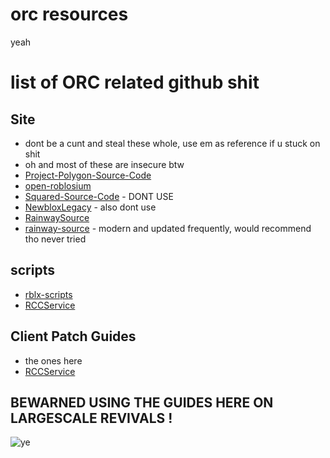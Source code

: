 # orc resources
yeah  
# list of ORC related github shit  
## Site
- dont be a cunt and steal these whole, use em as reference if u stuck on shit
- oh and most of these are insecure btw 
- [Project-Polygon-Source-Code](https://github.com/FlarfGithub/Project-Polygon-Source-Code)  
- [open-roblosium](https://github.com/bluepilledgreat/open-roblosium)  
- [Squared-Source-Code](https://github.com/FlarfGithub/Squared-Source-Code) - DONT USE  
- [NewbloxLegacy](https://github.com/NEWBLOX/NewbloxLegacy) - also dont use  
- [RainwaySource](https://github.com/AnthonyEagle1776/RainwaySource)  
- [rainway-source](https://github.com/Flofy-Dev/rainway-source) - modern and updated frequently, would recommend tho never tried  
## scripts  
- [rblx-scripts](https://github.com/yoshi295295/rblx-scripts)  
- [RCCService](https://github.com/com1/rccservice)  
## Client Patch Guides  
- the ones here  
- [RCCService](https://github.com/com1/rccservice)  
## BEWARNED USING THE GUIDES HERE ON LARGESCALE REVIVALS !
![ye](https://img.guildedcdn.com/ContentMediaGenericFiles/605e46c83e78c18513f80e28d08d7c09-Full.webp?w=399&h=242)
